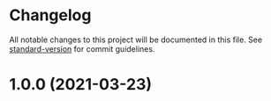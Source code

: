 # Changelog

All notable changes to this project will be documented in this file. See [standard-version](https://github.com/conventional-changelog/standard-version) for commit guidelines.

# 1.0.0 (2021-03-23)
